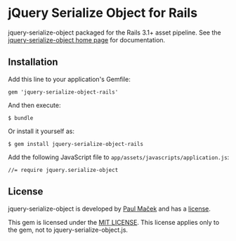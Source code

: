# jQuery Serialize Object for Rails

jquery-serialize-object packaged for the Rails 3.1+ asset pipeline.
See the [jquery-serialize-object home page](https://github.com/macek/jquery-serialize-object) for documentation.

 
## Installation

Add this line to your application's Gemfile:

    gem 'jquery-serialize-object-rails'

And then execute:

    $ bundle

Or install it yourself as:

    $ gem install jquery-serialize-object-rails

Add the following JavaScript file to `app/assets/javascripts/application.js`:

    //= require jquery.serialize-object


## License

jquery-serialize-object is developed by [Paul Maček](https://github.com/macek) and has a 
[license](https://github.com/macek/jquery-serialize-object/blob/master/LICENSE).

This gem is licensed under the [MIT LICENSE](). This license applies only to the gem, not to 
jquery-serialize-object.js.

